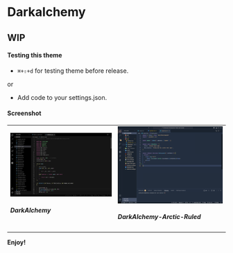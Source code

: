 # Darkalchemy

## WIP 

#### Testing this theme

* `⌘+⇧+d` for testing theme before release.

or

* Add code to your settings.json.


#### Screenshot
<!-- ![DarkAlchemy](https://raw.githubusercontent.com/vaibdix/darkalchemy/main/output.png) -->



<table  style="width:100%">
  <tr>
    <td>
    <img src='./output.png'/><br>
    <h5>DarkAlchemy</h5>
    </td>
    <td><img src='./nightfox-arctic-ruled.png'/>
    <h5>DarkAlchemy-Arctic-Ruled</h5></td>
  </tr>
 
</table>

**Enjoy!**